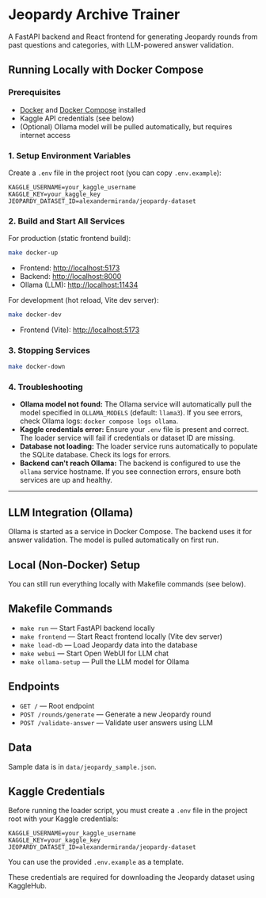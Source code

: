 # Jeopardy Archive Trainer

A FastAPI backend and React frontend for generating Jeopardy rounds from past questions and categories, with LLM-powered answer validation.

## Running Locally with Docker Compose

### Prerequisites
- [Docker](https://www.docker.com/get-started) and [Docker Compose](https://docs.docker.com/compose/) installed
- Kaggle API credentials (see below)
- (Optional) Ollama model will be pulled automatically, but requires internet access

### 1. Setup Environment Variables

Create a `.env` file in the project root (you can copy `.env.example`):

```
KAGGLE_USERNAME=your_kaggle_username
KAGGLE_KEY=your_kaggle_key
JEOPARDY_DATASET_ID=alexandermiranda/jeopardy-dataset
```

### 2. Build and Start All Services

For production (static frontend build):
```bash
make docker-up
```
- Frontend: [http://localhost:5173](http://localhost:5173)
- Backend: [http://localhost:8000](http://localhost:8000)
- Ollama (LLM): [http://localhost:11434](http://localhost:11434)

For development (hot reload, Vite dev server):
```bash
make docker-dev
```
- Frontend (Vite): [http://localhost:5173](http://localhost:5173)

### 3. Stopping Services
```bash
make docker-down
```

### 4. Troubleshooting
- **Ollama model not found:** The Ollama service will automatically pull the model specified in `OLLAMA_MODELS` (default: `llama3`). If you see errors, check Ollama logs: `docker compose logs ollama`.
- **Kaggle credentials error:** Ensure your `.env` file is present and correct. The loader service will fail if credentials or dataset ID are missing.
- **Database not loading:** The loader service runs automatically to populate the SQLite database. Check its logs for errors.
- **Backend can't reach Ollama:** The backend is configured to use the `ollama` service hostname. If you see connection errors, ensure both services are up and healthy.

---

## LLM Integration (Ollama)

Ollama is started as a service in Docker Compose. The backend uses it for answer validation. The model is pulled automatically on first run.

## Local (Non-Docker) Setup

You can still run everything locally with Makefile commands (see below).

## Makefile Commands

- `make run` — Start FastAPI backend locally
- `make frontend` — Start React frontend locally (Vite dev server)
- `make load-db` — Load Jeopardy data into the database
- `make webui` — Start Open WebUI for LLM chat
- `make ollama-setup` — Pull the LLM model for Ollama

## Endpoints

- `GET /` — Root endpoint
- `POST /rounds/generate` — Generate a new Jeopardy round
- `POST /validate-answer` — Validate user answers using LLM

## Data

Sample data is in `data/jeopardy_sample.json`.

## Kaggle Credentials

Before running the loader script, you must create a `.env` file in the project root with your Kaggle credentials:

```
KAGGLE_USERNAME=your_kaggle_username
KAGGLE_KEY=your_kaggle_key
JEOPARDY_DATASET_ID=alexandermiranda/jeopardy-dataset
```

You can use the provided `.env.example` as a template.

These credentials are required for downloading the Jeopardy dataset using KaggleHub. 